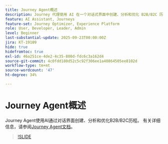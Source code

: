 ```yaml
---
title: Journey Agent概述
description: Journey 代理使用 AI 在一个对话式界面中创建、分析和优化 B2B/B2C 历程。
feature: AI Assistant, Journeys
feature-set: Journey Optimizer, Experience Platform
role: User, Developer, Leader, Admin
level: Beginner
last-substantial-update: 2025-09-23T00:00:00Z
jira: KT-19109
hide: true
hidefromtoc: true
exl-id: 46a251ce-4de2-4c35-800d-fdc6c3a162d4
source-git-commit: 4c0fdd180d52c5c92f306ee1a40864505ee8102d
workflow-type: tm+mt
source-wordcount: '47'
ht-degree: 34%

---
```


# Journey Agent概述

Journey Agent使用AI通过对话界面创建、分析和优化B2B/B2C历程。 有关详细信息，请参阅[Journey Agent文档](https://experienceleague.adobe.com/en/docs/experience-cloud-ai/experience-cloud-ai/agents/ajo-agent-analyze)。

>[!SLIDE](journey-agent-overview)
